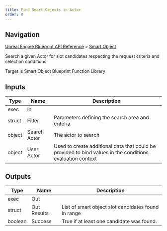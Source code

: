```yaml
---
title: Find Smart Objects in Actor
order: 8
---
```

## Navigation

[Unreal Engine Blueprint API Reference](https://dev.epicgames.com/documentation/en-us/unreal-engine/BlueprintAPI) > [Smart Object](https://dev.epicgames.com/documentation/en-us/unreal-engine/BlueprintAPI/SmartObject)

Search a given Actor for slot candidates respecting the request criteria and selection conditions.

Target is Smart Object Blueprint Function Library

## Inputs

| Type | Name | Description |
| --- | --- | --- |
| exec | In |  |
| struct | Filter | Parameters defining the search area and criteria |
| object | Search Actor | The actor to search |
| object | User Actor | Used to create additional data that could be provided to bind values in the conditions evaluation context |

## Outputs

| Type | Name | Description |
| --- | --- | --- |
| exec | Out |  |
| struct | Out Results | List of smart object slot candidates found in range |
| boolean | Success | True if at least one candidate was found. |
